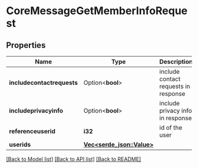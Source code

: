 # CoreMessageGetMemberInfoRequest

## Properties

Name | Type | Description | Notes
------------ | ------------- | ------------- | -------------
**includecontactrequests** | Option<**bool**> | include contact requests in response | [optional][default to false]
**includeprivacyinfo** | Option<**bool**> | include privacy info in response | [optional][default to false]
**referenceuserid** | **i32** | id of the user | [default to null]
**userids** | [**Vec<serde_json::Value>**](serde_json::Value.md) |  | 

[[Back to Model list]](../README.md#documentation-for-models) [[Back to API list]](../README.md#documentation-for-api-endpoints) [[Back to README]](../README.md)


